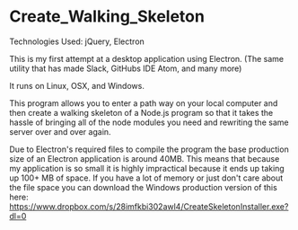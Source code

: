 # Create_Walking_Skeleton

Technologies Used: jQuery, Electron

This is my first attempt at a desktop application using Electron. (The same utility that has made Slack, GitHubs IDE Atom, and many more)

It runs on Linux, OSX, and Windows.

This program allows you to enter a path way on your local computer and then create a walking skeleton of a Node.js program so that it takes the hassle of bringing all of the node modules you need and rewriting the same server over and over again.

Due to Electron's required files to compile the program the base production size of an Electron application is around 40MB. This means that because my application is so small it is highly impractical because it ends up taking up 100+ MB of space.  If you have a lot of memory or just don't care about the file space you can download the Windows production version of this here: https://www.dropbox.com/s/28imfkbi302awl4/CreateSkeletonInstaller.exe?dl=0
